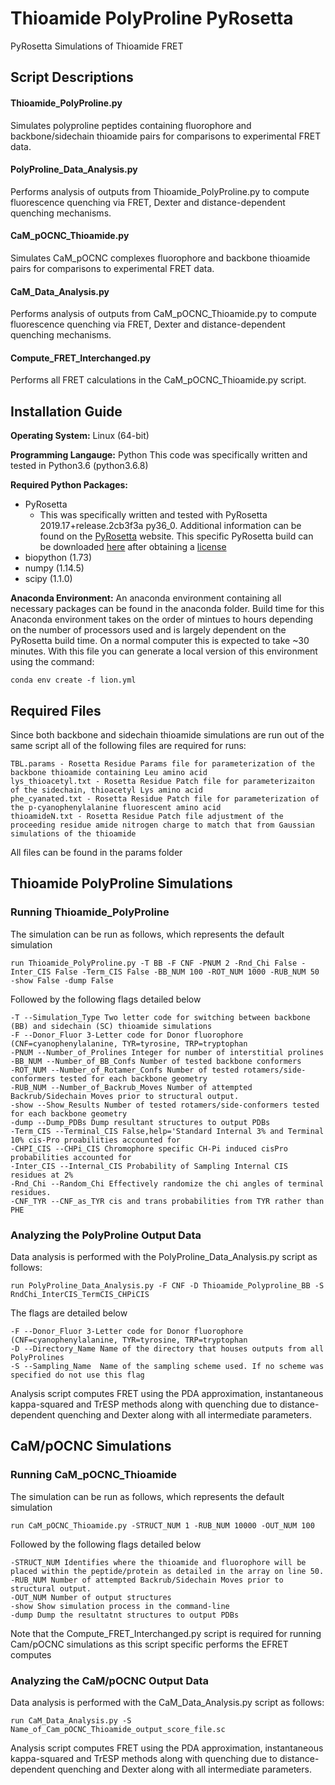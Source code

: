 # Thioamide PolyProline PyRosetta
 PyRosetta Simulations of Thioamide FRET

## Script Descriptions
#### Thioamide_PolyProline.py
Simulates polyproline peptides containing fluorophore and backbone/sidechain thioamide pairs for comparisons to experimental FRET data.

#### PolyProline_Data_Analysis.py
Performs analysis of outputs from Thioamide_PolyProline.py to compute fluorescence quenching via FRET, Dexter and distance-dependent quenching mechanisms.

#### CaM_pOCNC_Thioamide.py
Simulates CaM_pOCNC complexes fluorophore and backbone thioamide pairs for comparisons to experimental FRET data.

#### CaM_Data_Analysis.py
Performs analysis of outputs from CaM_pOCNC_Thioamide.py to compute fluorescence quenching via FRET, Dexter and distance-dependent quenching mechanisms.

#### Compute_FRET_Interchanged.py
Performs all FRET calculations in the CaM_pOCNC_Thioamide.py script.

## Installation Guide
__Operating System:__ Linux (64-bit)

__Programming Langauge:__ Python
This code was specifically written and tested in Python3.6 (python3.6.8)
	
__Required Python Packages:__
- PyRosetta
	- This was specifically written and tested with PyRosetta 2019.17+release.2cb3f3a py36_0. Additional information can be found on the [PyRosetta](http://www.pyrosetta.org/) website. This specific PyRosetta build can be downloaded [here](http://www.pyrosetta.org/dow) after obtaining a [license](https://els.comotion.uw.edu/express_license_technologies/pyrosetta)
- biopython (1.73)
- numpy (1.14.5)
- scipy (1.1.0)

__Anaconda Environment:__
An anaconda environment containing all necessary packages can be found in the anaconda folder. Build time for this Anaconda environment takes on the order of mintues to hours depending on the number of processors used and is largely dependent on the PyRosetta build time. On a normal computer this is expected to take ~30 minutes. With this file you can generate a local version of this environment using the command:

```conda env create -f lion.yml```


## Required Files
Since both backbone and sidechain thioamide simulations are run out of the same script all of the following files are required for runs:
```
TBL.params - Rosetta Residue Params file for parameterization of the backbone thioamide containing Leu amino acid
lys_thioacetyl.txt - Rosetta Residue Patch file for parameterizaiton of the sidechain, thioacetyl Lys amino acid
phe_cyanated.txt - Rosetta Residue Patch file for parameterization of the p-cyanophenylalanine fluorescent amino acid
thioamideN.txt - Rosetta Residue Patch file adjustment of the proceeding residue amide nitrogen charge to match that from Gaussian simulations of the thioamide
```
All files can be found in the params folder
## Thioamide PolyProline Simulations
### Running Thioamide_PolyProline
The simulation can be run as follows, which represents the default simulation
```
run Thioamide_PolyProline.py -T BB -F CNF -PNUM 2 -Rnd_Chi False -Inter_CIS False -Term_CIS False -BB_NUM 100 -ROT_NUM 1000 -RUB_NUM 50 -show False -dump False
```
Followed by the following flags detailed below
```
-T --Simulation_Type Two letter code for switching between backbone (BB) and sidechain (SC) thioamide simulations
-F --Donor_Fluor 3-Letter code for Donor fluorophore (CNF=cyanophenylalanine, TYR=tyrosine, TRP=tryptophan
-PNUM --Number_of_Prolines Integer for number of interstitial prolines
-BB_NUM --Number_of_BB_Confs Number of tested backbone conformers
-ROT_NUM --Number_of_Rotamer_Confs Number of tested rotamers/side-conformers tested for each backbone geometry
-RUB_NUM --Number_of_Backrub_Moves Number of attempted Backrub/Sidechain Moves prior to structural output.
-show --Show_Results Number of tested rotamers/side-conformers tested for each backbone geometry
-dump --Dump_PDBs Dump resultant structures to output PDBs
-Term_CIS --Terminal_CIS False,help='Standard Internal 3% and Terminal 10% cis-Pro proabilities accounted for
-CHPI_CIS --CHPi_CIS Chromophore specific CH-Pi induced cisPro probabilities accounted for
-Inter_CIS --Internal_CIS Probability of Sampling Internal CIS residues at 2%
-Rnd_Chi --Random_Chi Effectively randomize the chi angles of terminal residues.
-CNF_TYR --CNF_as_TYR cis and trans probabilities from TYR rather than PHE
```
### Analyzing the PolyProline Output Data
Data analysis is performed with the PolyProline_Data_Analysis.py script as follows:
```
run PolyProline_Data_Analysis.py -F CNF -D Thioamide_Polyproline_BB -S RndChi_InterCIS_TermCIS_CHPiCIS
```
The flags are detailed below
```
-F --Donor_Fluor 3-Letter code for Donor fluorophore (CNF=cyanophenylalanine, TYR=tyrosine, TRP=tryptophan
-D --Directory_Name Name of the directory that houses outputs from all PolyProlines
-S --Sampling_Name  Name of the sampling scheme used. If no scheme was specified do not use this flag
```
Analysis script computes FRET using the PDA approximation, instantaneous kappa-squared and TrESP methods along with quenching due to distance-dependent quenching and Dexter along with all intermediate parameters.

## CaM/pOCNC Simulations
### Running CaM_pOCNC_Thioamide
The simulation can be run as follows, which represents the default simulation
```
run CaM_pOCNC_Thioamide.py -STRUCT_NUM 1 -RUB_NUM 10000 -OUT_NUM 100
```
Followed by the following flags detailed below
```
-STRUCT_NUM Identifies where the thioamide and fluorophore will be placed within the peptide/protein as detailed in the array on line 50.
-RUB_NUM Number of attempted Backrub/Sidechain Moves prior to structural output.
-OUT_NUM Number of output structures
-show Show simulation process in the command-line
-dump Dump the resultatnt structures to output PDBs
```
Note that the Compute_FRET_Interchanged.py script is required for running Cam/pOCNC simulations as this script specific performs the EFRET computes
### Analyzing the CaM/pOCNC Output Data
Data analysis is performed with the CaM_Data_Analysis.py script as follows:
```
run CaM_Data_Analysis.py -S Name_of_Cam_pOCNC_Thioamide_output_score_file.sc
```
Analysis script computes FRET using the PDA approximation, instantaneous kappa-squared and TrESP methods along with quenching due to distance-dependent quenching and Dexter along with all intermediate parameters.